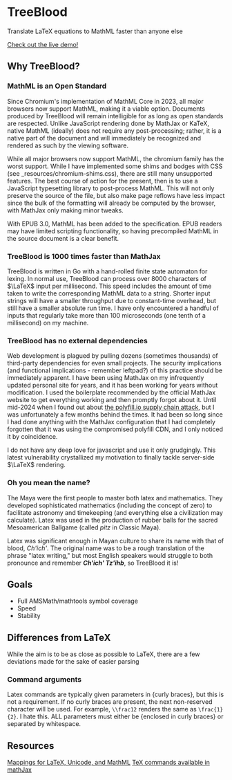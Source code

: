# TreeBlood
Translate LaTeX equations to MathML faster than anyone else

[Check out the live demo!](https://treeblood.org)

## Why TreeBlood?
### MathML is an Open Standard

Since Chromium's implementation of MathML Core in 2023, all major browsers now support MathML, making it a viable
option. Documents produced by TreeBlood will remain intelligible for as long as open standards are respected. Unlike
JavaScript rendering done by MathJax or KaTeX, native MathML (ideally) does not require any post-processing; rather, it
is a native part of the document and will immediately be recognized and rendered as such by the viewing software.

While all major browsers now support MathML, the chromium family has the worst support. While I have implemented some
shims and bodges with CSS (see _resources/chromium-shims.css), there are still many unsupported features. The best
course of action for the present, then is to use a JavaScript typesetting library to post-process MathML. This will not
only preserve the source of the file, but also make page reflows have less impact since the bulk of the formatting will
already be computed by the browser, with MathJax only making minor tweaks.

With EPUB 3.0, MathML has been added to the specification. EPUB readers may have limited scripting functionality, so
having precompiled MathML in the source document is a clear benefit.

### TreeBlood is 1000 times faster than MathJax

TreeBlood is written in Go with a hand-rolled finite state automaton for lexing. In normal use, TreeBlood can process
over 8000 characters of $\LaTeX$ input per millisecond. This speed includes the amount of time taken to write the
corresponding MathML data to a string. Shorter input strings will have a smaller throughput due to constant-time
overhead, but still have a smaller absolute run time. I have only encountered a handful of inputs that regularly take
more than 100 microseconds (one tenth of a millisecond) on my machine.

### TreeBlood has no external dependencies

Web development is plagued by pulling dozens (sometimes thousands) of third-party dependencies for even small projects.
The security implications (and functional implications - remember leftpad?) of this practice should be immediately
apparent. I have been using MathJax on my infrequently updated personal site for years, and it has been working for
years without modification. I used the boilerplate recommended by the official MathJax website to get everything working
and then promptly forgot about it. Until mid-2024 when I found out about
[the polyfill.io supply chain
attack](https://blog.qualys.com/vulnerabilities-threat-research/2024/06/28/polyfill-io-supply-chain-attack), but I was
unfortunately a few months behind the times. It had been so long since I had done anything with the MathJax
configuration that I had completely forgotten that it was using the compromised polyfill CDN, and I only noticed it by
coincidence.

I do not have any deep love for javascript and use it only grudgingly. This latest vulnerability crystallized my
motivation to finally tackle server-side $\LaTeX$ rendering.

### Oh you mean the name?

The Maya were the first people to master both latex and mathematics. They developed sophisticated mathematics (including
the concept of zero) to facilitate astronomy and timekeeping (and everything else a civilization may calculate). Latex
was used in the production of rubber balls for the sacred Mesoamerican Ballgame (called *pitz* in Classic Maya).

Latex was significant enough in Mayan culture to share its name with that of blood, *Ch'ich'*. The original name was to
be a rough translation of the phrase "latex writing," but most English speakers would struggle to both pronounce and
remember ***Ch'ich' Tz'ihb***, so TreeBlood it is!

## Goals
- Full AMSMath/mathtools symbol coverage
- Speed
- Stability

## Differences from LaTeX

While the aim is to be as close as possible to LaTeX, there are a few deviations made for the sake of easier parsing

### Command arguments
Latex commands are typically given parameters in {curly braces}, but this is not a requirement. If no curly braces are
present, the next non-reserved character will be used. For example, `\\frac12` renders the same as `\frac{1}{2}`. I hate
this. ALL parameters must either be {enclosed in curly braces} or separated by whitespace.

## Resources
[Mappings for LaTeX, Unicode, and MathML](https://www.w3.org/Math/characters/unicode.xml)
[TeX commands available in mathJax](https://www.onemathematicalcat.org/MathJaxDocumentation/TeXSyntax.htm)
